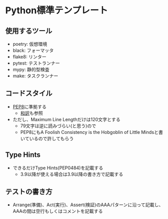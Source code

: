 # Python標準テンプレート

## 使用するツール

- poetry: 仮想環境
- black: フォーマッタ
- flake8: リンター
- pytest: テストランナー
- mypy: 静的型検査
- make: タスクランナー

## コードスタイル

- [PEP8](https://peps.python.org/pep-0008/)に準拠する
  - [和訳](https://pep8-ja.readthedocs.io/ja/latest/)も参照
- ただし、Maximum Line Lengthだけは120文字とする
  - 79文字は逆に読みづらい(と思う)ので
  - PEP8にもA Foolish Consistency is the Hobgoblin of Little Mindsと書いているので許してもらう

## Type Hints

- できるだけType Hints(PEP0484)を記載する
  - 3.9以降が使える場合は3.9以降の書き方で記載する

## テストの書き方

- Arrange(準備)、Act(実行)、Assert(検証)のAAAパターンに沿って記載し、AAAの間は空行もしくはコメントを記載する